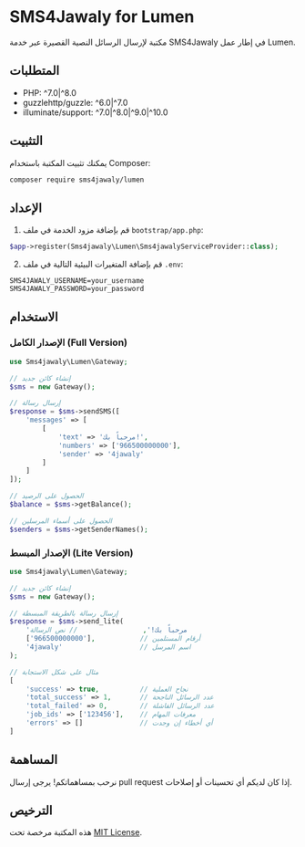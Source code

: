 # SMS4Jawaly for Lumen

مكتبة لإرسال الرسائل النصية القصيرة عبر خدمة SMS4Jawaly في إطار عمل Lumen.

## المتطلبات

- PHP: ^7.0|^8.0
- guzzlehttp/guzzle: ^6.0|^7.0
- illuminate/support: ^7.0|^8.0|^9.0|^10.0

## التثبيت

يمكنك تثبيت المكتبة باستخدام Composer:

```bash
composer require sms4jawaly/lumen
```

## الإعداد

1. قم بإضافة مزود الخدمة في ملف `bootstrap/app.php`:

```php
$app->register(Sms4jawaly\Lumen\Sms4jawalyServiceProvider::class);
```

2. قم بإضافة المتغيرات البيئية التالية في ملف `.env`:

```env
SMS4JAWALY_USERNAME=your_username
SMS4JAWALY_PASSWORD=your_password
```

## الاستخدام

### الإصدار الكامل (Full Version)

```php
use Sms4jawaly\Lumen\Gateway;

// إنشاء كائن جديد
$sms = new Gateway();

// إرسال رسالة
$response = $sms->sendSMS([
    'messages' => [
        [
            'text' => 'مرحباً بك!',
            'numbers' => ['966500000000'],
            'sender' => '4jawaly'
        ]
    ]
]);

// الحصول على الرصيد
$balance = $sms->getBalance();

// الحصول على أسماء المرسلين
$senders = $sms->getSenderNames();
```

### الإصدار المبسط (Lite Version)

```php
use Sms4jawaly\Lumen\Gateway;

// إنشاء كائن جديد
$sms = new Gateway();

// إرسال رسالة بالطريقة المبسطة
$response = $sms->send_lite(
    'مرحباً بك!',                // نص الرسالة
    ['966500000000'],           // أرقام المستلمين
    '4jawaly'                   // اسم المرسل
);

// مثال على شكل الاستجابة
[
    'success' => true,          // نجاح العملية
    'total_success' => 1,       // عدد الرسائل الناجحة
    'total_failed' => 0,        // عدد الرسائل الفاشلة
    'job_ids' => ['123456'],    // معرفات المهام
    'errors' => []              // أي أخطاء إن وجدت
]
```

## المساهمة

نرحب بمساهماتكم! يرجى إرسال pull request إذا كان لديكم أي تحسينات أو إصلاحات.

## الترخيص

هذه المكتبة مرخصة تحت [MIT License](LICENSE).
